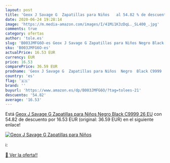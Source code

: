 ```yaml
---
layout: post
title: 'Geox J Savage G  Zapatillas para Niños   al 54.82 % de descuento'
date: 2020-06-24 19:28:14
image: 'https://m.media-amazon.com/images/I/41Mi1K3zDqL._SL400_.jpg'
comments: true
category: ofertas
author: 'tole.es'
slug: 'B003JMFG6O-es Geox J Savage G Zapatillas para Niños Negro Black C9999 26 EU'
sku: 'B003JMFG6O-es'
actualPrice: 16.53 EUR
currency: EUR
price: 16.53
comparePrice: 36.59 EUR
prodname: 'Geox J Savage G  Zapatillas para Niños  Negro  Black C9999   26 EU'
country: 'es'
flag: '🇪🇸'
brand: ''
buyurl: 'https://www.amazon.es/dp/B003JMFG6O/?tag=tolees-21'
descuento: '54.82'
average: '16.53'
---
```


Está [Geox J Savage G  Zapatillas para Niños  Negro  Black C9999   26 EU](https://www.amazon.es/dp/B003JMFG6O/?tag=tolees-21) con 54.82 de descuento por 16.53 EUR (original: 36.59 EUR) en el siguiente enlace!

[![Geox J Savage G  Zapatillas para Niños  ](https://m.media-amazon.com/images/I/41Mi1K3zDqL._SL400_.jpg)](https://www.amazon.es/dp/B003JMFG6O/?tag=tolees-21)

ℹ️:


[🛒 Ver la oferta!!](https://www.amazon.es/dp/B003JMFG6O/?tag=tolees-21)
